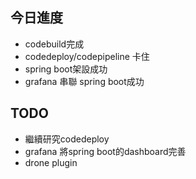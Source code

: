 ## 今日進度
- codebuild完成
- codedeploy/codepipeline 卡住
- spring boot架設成功
- grafana 串聯 spring boot成功

## TODO
- 繼續研究codedeploy
- grafana 將spring boot的dashboard完善
- drone plugin